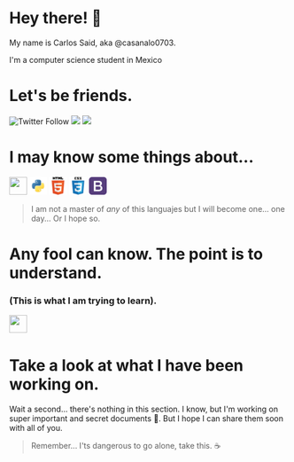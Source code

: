 # Hey there! 👋

My name is Carlos Said, aka @casanalo0703.

I'm a computer science student in Mexico

# Let's be friends.

![Twitter Follow](https://img.shields.io/twitter/follow/carlosaid_0703?color=Blue&label=Follow%20me%21&logo=Twitter&style=for-the-badge)
<a href="https://instagram.com/casanalo_0703"><img src="https://img.shields.io/badge/@casanalo0703%20-%23E4405F.svg?&style=for-the-badge&logo=Instagram&logoColor=white"/></a>
<a href="https://www.linkedin.com/in/carlos-said-nava-2260a11b4/"><img src="https://img.shields.io/badge/Check my profile%20-%2336465D.svg?&style=for-the-badge&logo=Linkedin&logoColor=0077B5"/></a>

# I may know some things about...

<img height="32" width="32" src="https://cdn.jsdelivr.net/npm/simple-icons@v3/icons/java.svg" /> <img height="32" width="32" src="https://raw.githubusercontent.com/github/explore/80688e429a7d4ef2fca1e82350fe8e3517d3494d/topics/python/python.png"/>
<img height="32" width="32" src="https://raw.githubusercontent.com/github/explore/80688e429a7d4ef2fca1e82350fe8e3517d3494d/topics/html/html.png"/>
<img height="32" width="32" src="https://raw.githubusercontent.com/github/explore/80688e429a7d4ef2fca1e82350fe8e3517d3494d/topics/css/css.png"/>
<img height="32" width="32" src="https://raw.githubusercontent.com/github/explore/80688e429a7d4ef2fca1e82350fe8e3517d3494d/topics/bootstrap/bootstrap.png"/>

> I am not a master of *any* of this languajes but I will become one... one day... Or I hope so.

# Any fool can know. The point is to understand. 
### (This is what I am trying to learn).

<img height="32" width="32" src="https://cdn.jsdelivr.net/npm/simple-icons@v3/icons/javascript.svg"/>

# Take a look at what I have been working on.

Wait a second... there's nothing in this section. I know, but I'm working on super important and secret documents 🤫. But I hope I can share them soon with all of you.

> Remember... I'ts dangerous to go alone, take this. ☕
